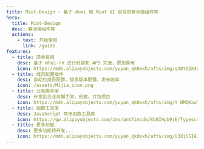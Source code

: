 ```yaml
---
title: Miot-Design - 基于 dumi 和 Miot UI 实现的移动端组件库
hero:
  title: Miot-Design
  desc: 移动端组件库
  actions:
    - text: 开始使用
      link: /guide
features:
  - title: 简单易用
    desc: 基于 mhui-rn 进行封装和 API 完善，更加易用
    icon: https://mdn.alipayobjects.com/yuyan_qk0oxh/afts/img/q48YQ5X4ytAAAAAAAAAAAAAAFl94AQBr
  - title: 成员配置插件
    desc: 自动化成员配置，提高版本配置、发布效率
    icon: /assets/Mijia_icon.png
  - title: 业务脚手架
    desc: 开发贴合业务脚手架，创建、打包项目
    icon: https://mdn.alipayobjects.com/yuyan_qk0oxh/afts/img/Y_NMQKxw7OgAAAAAAAAAAAAAFl94AQBr
  - title: 函数工具库
    desc: JavaScript 常用函数工具库
    icon: https://gw.alipayobjects.com/zos/antfincdn/Eb8IHpb9jE/Typescript_logo_2020.svg
  - title: 更多功能
    desc: 更多功能待开发...
    icon: https://mdn.alipayobjects.com/yuyan_qk0oxh/afts/img/U3XjS5IA1tUAAAAAAAAAAAAAFl94AQBr
---
```

